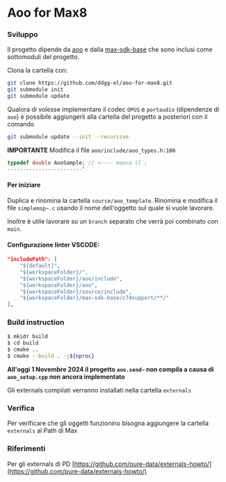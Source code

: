 Aoo for Max8
===========

### Sviluppo

Il progetto dipende da [aoo](https://aoo.iem.sh/) e dalla [max-sdk-base](https://github.com/Cycling74/max-sdk-base) che sono inclusi come sottomoduli del progetto. 

Clona la cartella con:
```bash
git clone https://github.com/ddgg-el/aoo-for-max8.git
git submodule init
git submodule update
```

Qualora di volesse implementare il codec `OPUS` e `portaudio` (dipendenze di `aoo`) è possibile aggiungerli alla cartella del progetto a posteriori con il comando
```bash
git submodule update --init --recursive
```

**IMPORTANTE**
Modifica il file `aoo/include/aoo_types.h:100`
```c++
typedef double AooSample; // <---- manca il ;
------------------------^
```

#### Per iniziare
Duplica e rinomina la cartella `source/aoo_template`. Rinomina e modifica il file `simplemsp~.c` usando il nome dell'oggetto sul quale si vuole lavorare. 

Inoltre è utile lavorare su un `branch` separato che verrà poi combinato con `main`.

#### Configurazione linter VSCODE:
```json
"includePath": [
	"${default}",
	"${workspaceFolder}/",
	"${workspaceFolder}/aoo/include",
	"${workspaceFolder}/aoo",
	"${workspaceFolder}/source/include",
	"${workspaceFolder}/max-sdk-base/c74support/**/"
],
```

### Build instruction
```bash
$ mkidr build
$ cd build
$ cmake ..
$ cmake --build . -j${nproc}
```
**All'oggi 1 Novembre 2024 il progetto `aoo.send~` non compila a causa di `aoo_setup.cpp` non ancora implementato**

Gli externals compilati verranno installati nella cartella `externals`

### Verifica
Per verificare che gli oggetti funzionino bisogna aggiungere la cartella `externals` al Path di Max

### Riferimenti

Per gli externals di PD
[https://github.com/pure-data/externals-howto/](https://github.com/pure-data/externals-howto/)